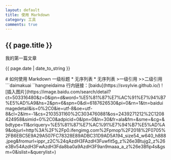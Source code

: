 ```yaml
---
layout: default
title: 使用 Markdown 
category: 工具 
comments: true
---
```


<h2>{{ page.title }}</h2>

<p>我的第一篇文章</p>

<p>{{ page.date | date_to_string }}</p>
# 如何使用 Markdown 一级标题
* 无序列表
* 无序列表
>一级引用
>>二级引用
```daimakuai
``hangneidaima
行内链接：[baidu](https://svsylvie.github.io/)
![插入图片](https://image.baidu.com/search/detail?ct=503316480&z=0&ipn=d&word=%E5%81%87%E7%AC%91%E7%94%B7%E5%AD%A9&hs=2&pn=6&spn=0&di=6187626530&pi=0&rn=1&tn=baiduimagedetail&is=0%2C0&ie=utf-8&oe=utf-8&cl=2&lm=-1&cs=2103531160%2C3034760881&os=2439271212%2C1208424958&simid=0%2C0&adpicid=0&lpn=0&ln=30&fr=ala&fm=&sme=&cg=&bdtype=11&oriquery=%E5%81%87%E7%AC%91%E7%94%B7%E5%AD%A9&objurl=http%3A%2F%2Fp0.ifengimg.com%2Fpmop%2F2018%2F0705%2FB6EBC5E9A29A507FC78328E89ADBC31D9AD5A194_size54_w640_h888.jpeg&fromurl=ippr_z2C%24qAzdH3FAzdH3Fuwfit5g_z%26e3Btujg2_z%26e3Bv54AzdH3FwAzdH3Fda8ba0a9AzdH3F9an9maaa_a_z%26e3Bfip4s&gsm=0&islist=&querylist=)